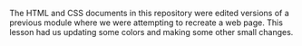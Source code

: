 The HTML and CSS documents in this repository were edited versions of a previous module where we were attempting to recreate a web page.  This lesson had us updating some colors and making some other small changes.
